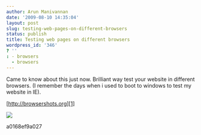 ```yaml
---
author: Arun Manivannan
date: '2009-08-10 14:35:04'
layout: post
slug: testing-web-pages-on-different-browsers
status: publish
title: Testing web pages on different browsers
wordpress_id: '346'
? ''
: - browsers
  - browsers
---
```


Came to know about this just now. Brilliant way test your website in different
browsers. (I remember the days when i used to boot to windows to test my
website in IE).

[http://browsershots.org][1]

![][2]

   [1]: http://browsershots.org

   [2]: http://img.zemanta.com/pixy.gif?x-id=6658685f-f475-8c5f-867f-
a0168ef9a027


